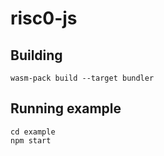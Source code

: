 # risc0-js

## Building

```
wasm-pack build --target bundler
```

## Running example

```
cd example
npm start
```